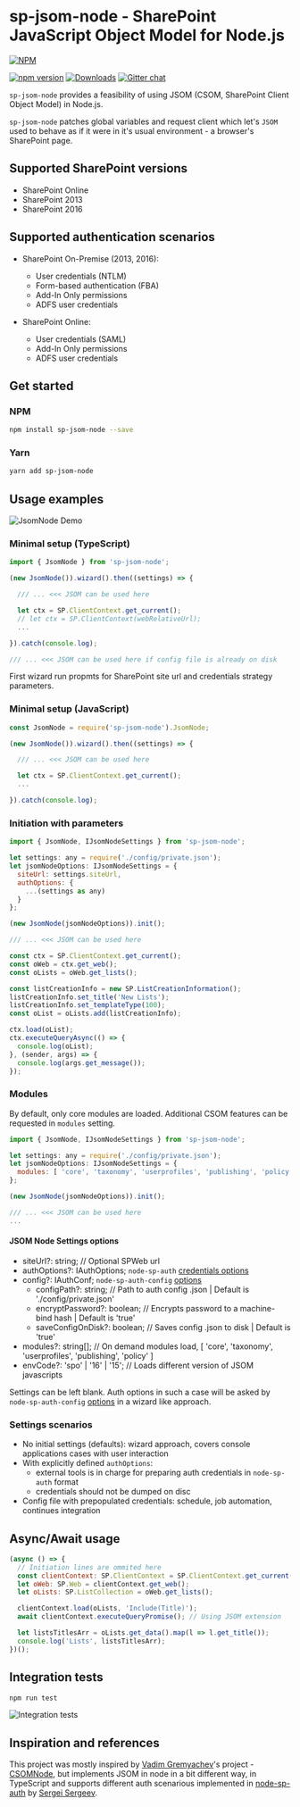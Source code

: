 # sp-jsom-node - SharePoint JavaScript Object Model for Node.js

[![NPM](https://nodei.co/npm/sp-jsom-node.png?mini=true&downloads=true&downloadRank=true&stars=true)](https://nodei.co/npm/sp-jsom-node/)

[![npm version](https://badge.fury.io/js/sp-jsom-node.svg)](https://badge.fury.io/js/sp-jsom-node)
[![Downloads](https://img.shields.io/npm/dm/sp-jsom-node.svg)](https://www.npmjs.com/package/sp-jsom-node)
[![Gitter chat](https://badges.gitter.im/gitterHQ/gitter.png)](https://gitter.im/sharepoint-node/Lobby)

`sp-jsom-node` provides a feasibility of using JSOM (CSOM, SharePoint Client Object Model) in Node.js.

`sp-jsom-node` patches global variables and request client which let's `JSOM` used to behave as if it were in it's usual environment - a browser's SharePoint page.

## Supported SharePoint versions

- SharePoint Online
- SharePoint 2013
- SharePoint 2016

## Supported authentication scenarios

- SharePoint On-Premise (2013, 2016):
  - User credentials (NTLM)
  - Form-based authentication (FBA)
  - Add-In Only permissions
  - ADFS user credentials

- SharePoint Online:
  - User credentials (SAML)
  - Add-In Only permissions
  - ADFS user credentials

## Get started

### NPM

```bash
npm install sp-jsom-node --save
```

### Yarn

```bash
yarn add sp-jsom-node
```

## Usage examples

![JsomNode Demo](./docs/imgs/JsomNode.demo.gif)

### Minimal setup (TypeScript)

```javascript
import { JsomNode } from 'sp-jsom-node';

(new JsomNode()).wizard().then((settings) => {

  /// ... <<< JSOM can be used here

  let ctx = SP.ClientContext.get_current();
  // let ctx = SP.ClientContext(webRelativeUrl);
  ...

}).catch(console.log);

/// ... <<< JSOM can be used here if config file is already on disk
```

First wizard run propmts for SharePoint site url and credentials strategy parameters.

### Minimal setup (JavaScript)

```javascript
const JsomNode = require('sp-jsom-node').JsomNode;

(new JsomNode()).wizard().then((settings) => {

  /// ... <<< JSOM can be used here

  let ctx = SP.ClientContext.get_current();
  ...

}).catch(console.log);
```

### Initiation with parameters

```javascript
import { JsomNode, IJsomNodeSettings } from 'sp-jsom-node';

let settings: any = require('./config/private.json');
let jsomNodeOptions: IJsomNodeSettings = {
  siteUrl: settings.siteUrl,
  authOptions: {
    ...(settings as any)
  }
};

(new JsomNode(jsomNodeOptions)).init();

/// ... <<< JSOM can be used here

const ctx = SP.ClientContext.get_current();
const oWeb = ctx.get_web();
const oLists = oWeb.get_lists();

const listCreationInfo = new SP.ListCreationInformation();
listCreationInfo.set_title('New Lists');
listCreationInfo.set_templateType(100);
const oList = oLists.add(listCreationInfo);

ctx.load(oList);
ctx.executeQueryAsync(() => {
  console.log(oList);
}, (sender, args) => {
  console.log(args.get_message());
});

```

### Modules

By default, only core modules are loaded.
Additional CSOM features can be requested in `modules` setting.

```javascript
import { JsomNode, IJsomNodeSettings } from 'sp-jsom-node';

let settings: any = require('./config/private.json');
let jsomNodeOptions: IJsomNodeSettings = {
  modules: [ 'core', 'taxonomy', 'userprofiles', 'publishing', 'policy' ]
};

(new JsomNode(jsomNodeOptions)).init();

/// ... <<< JSOM can be used here
...
```

#### JSOM Node Settings options

- siteUrl?: string; // Optional SPWeb url
- authOptions?: IAuthOptions; `node-sp-auth` [credentials options](https://github.com/s-KaiNet/node-sp-auth)
- config?: IAuthConf; `node-sp-auth-config` [options](https://github.com/koltyakov/node-sp-auth-config)
  - configPath?: string; // Path to auth config .json | Default is './config/private.json'
  - encryptPassword?: boolean; // Encrypts password to a machine-bind hash | Default is 'true'
  - saveConfigOnDisk?: boolean; // Saves config .json to disk | Default is 'true'
- modules?: string[]; // On demand modules load, [ 'core', 'taxonomy', 'userprofiles', 'publishing', 'policy' ]
- envCode?: 'spo' | '16' | '15'; // Loads different version of JSOM javascripts

Settings can be left blank. Auth options in such a case will be asked by `node-sp-auth-config` [options](https://github.com/koltyakov/node-sp-auth-config) in a wizard like approach.

### Settings scenarios

- No initial settings (defaults): wizard approach, covers console applications cases with user interaction
- With explicitly defined `authOptions`:
  - external tools is in charge for preparing auth credentials in `node-sp-auth` format
  - credentials should not be dumped on disc
- Config file with prepopulated credentials: schedule, job automation, continues integration

## Async/Await usage

```javascript
(async () => {
  // Initiation lines are ommited here
  const clientContext: SP.ClientContext = SP.ClientContext.get_current();
  let oWeb: SP.Web = clientContext.get_web();
  let oLists: SP.ListCollection = oWeb.get_lists();

  clientContext.load(oLists, 'Include(Title)');
  await clientContext.executeQueryPromise(); // Using JSOM extension

  let listsTitlesArr = oLists.get_data().map(l => l.get_title());
  console.log('Lists', listsTitlesArr);
})();
```

## Integration tests

```bash
npm run test
```

![Integration tests](./docs/imgs/mocha.jpg)

## Inspiration and references

This project was mostly inspired by [Vadim Gremyachev](https://github.com/vgrem)'s project - [CSOMNode](https://github.com/vgrem/CSOMNode), but implements JSOM in node in a bit different way, in TypeScript and supports different auth scenarious implemented in [node-sp-auth](https://github.com/s-KaiNet/node-sp-auth) by [Sergei Sergeev](https://github.com/s-KaiNet).
